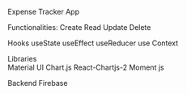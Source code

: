 Expense Tracker App





  Functionalities:
     Create
     Read
     Update
     Delete
    
  Hooks
    useState
    useEffect
    useReducer
    use Context
    
  Libraries  
   Material UI
   Chart.js
   React-Chartjs-2
   Moment js
    
  Backend
    Firebase
